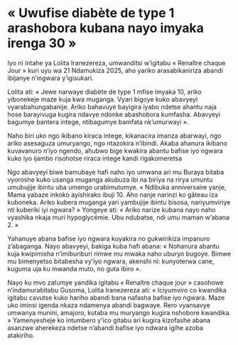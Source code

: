 # « Uwufise diabète de type 1 arashobora kubana nayo imyaka irenga 30 »

Iyo ni intahe ya Lolita Iranezereza, umwanditsi w’igitabu « Renaître chaque Jour » kuri uyu wa 21 Ndamukiza 2025, aho yariko arasabikaniriza abandi ibijanye n’ingwara y’igisukari.

Lolita ati: « Jewe narwaye diabète de type 1 mfise imyaka 10, ariko yibonekeje maze kuja kwa muganga. Vyari bigoye kuko abavyeyi vyarabahungabanije. Ariko bahavuye bayigira iyabo ndetse ahantu naja hose barayivuga kugira ndavye ndonke abashobora kumfasha. Abavyeyi bagumye bantera intege, ntibagumye bamfata nk’umurwayi ».

Naho biri uko ngo ikibano kiraca intege, kikanacira imanza abarwayi, ngo ariko asesaguza umuryango, ngo ntazokira n’ibindi. Akaba ahanura ikibano kuvavanuro n’iyo ngendo, ahubwo bige kwakira abantu bafise iyo ngwara kuko iyo ijambo risohotse riraca intege kandi rigakomeretsa

Ngo abavyeyi biwe bamubaye hafi naho iyo umwana ari mu Buraya bitaba vyoroshe kuko usanga muganga akubuza ibi na biriya na rirya umuntu umubujije ibintu uba umengo urabimutumye. « Ndibuka anniversaire yanje, Mama yabaze inkoko ayishirako ibuji 10. Aho nanje narinzi ko gâteau iza kuboneka. Ariko kubera muganga yari yambujije ibintu bisosa, nariyumviriye nti kuberiki iyi ngwara? »
Yongeye ati: « Ariko narize kubana nayo naho vyashika nkaja muri hypoglycémie. Ubu ndubatse, ndi umu maman w’abana 2. »

Yahanuye abana bafise iyo ngwara kuyakira no gukwirikiza impanuro z’abaganga. Nayo abavyeyi, bakiga kuba hafi abana: « Nohanura abantu kuja kwipimisha n’imiburiburi rimwe mu mwaka naho uburyo bugoye. Bimwe mu bimenyetso bitabesha vy’iyo ngwara, akenshi ni: kunyoterwa cane, kuguma uja ku mwanda muto, no guta ibiro ».

Nayo ku mvo zatumye yandika igitabu « Renaître chaque jour » casohowe n’indamurabitabu Gusoma, Lolita Iranezereza ati: « Iciyumviro co kwandika igitabu cavutse kuko hariho abandi bana nafasha bafise iyo ngwara. Maze uko iminsi igenda nkaza ndamenya abandi bagwaye. Rero vyansavye umwanya munini, amajoro, kutaba mu muryango kugira nshobore kwandika. »
Yamenyesheje ko intumbero y’ico gitabu ari kugira kizofashe abana asanzwe aherekeza ndetse n’abandi bafise iyo ndwara igihe azoba atakiriho.